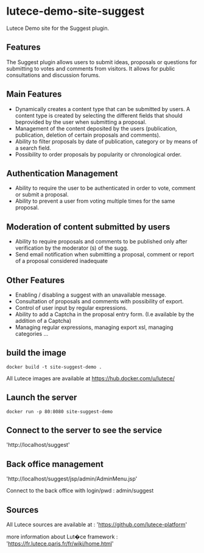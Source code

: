 # lutece-demo-site-suggest
Lutece Demo site for the Suggest plugin.

## Features

The Suggest plugin allows users to submit ideas, proposals or questions for submitting to votes and comments from visitors. It allows for public consultations and discussion forums.

## Main Features

 
* Dynamically creates a content type that can be submitted by users. A content type is created by selecting the different fields that should beprovided by the user when submitting a proposal.
* Management of the content deposited by the users (publication, publication, deletion of certain proposals and comments).
* Ability to filter proposals by date of publication, category or by means of a search field.
* Possibility to order proposals by popularity or chronological order.

## Authentication Management

 
* Ability to require the user to be authenticated in order to vote, comment or submit a proposal.
* Ability to prevent a user from voting multiple times for the same proposal.

## Moderation of content submitted by users

 
* Ability to require proposals and comments to be published only after verification by the moderator (s) of the sugg.
* Send email notification when submitting a proposal, comment or report of a proposal considered inadequate

## Other Features

 
* Enabling / disabling a suggest with an unavailable message.
* Consultation of proposals and comments with possibility of export.
* Control of user input by regular expressions.
* Ability to add a Captcha in the proposal entry form. (I.e available by the addition of a Captcha)
* Managing regular expressions, managing export xsl, managing categories ...


## build the image

`docker build -t site-suggest-demo .`

All Lutece images are available at https://hub.docker.com/u/lutece/

## Launch the server


`docker run -p 80:8080 site-suggest-demo`

## Connect to the server to see the service

'http://localhost/suggest'


## Back office management

'http://localhost/suggest/jsp/admin/AdminMenu.jsp'

Connect to the back office with login/pwd : admin/suggest

## Sources
All Lutece sources are available  at :
'https://github.com/lutece-platform'

more information about Lut�ce framework : 'https://fr.lutece.paris.fr/fr/wiki/home.html'

